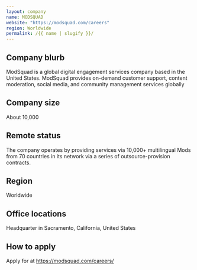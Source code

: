 ```yaml
---
layout: company
name: MODSQUAD
website: "https://modsquad.com/careers"
region: Worldwide
permalink: /{{ name | slugify }}/
---
```


## Company blurb

ModSquad is a global digital engagement services company based in the United States.
ModSquad provides on-demand customer support, content moderation, social media, and community management services globally

## Company size

 About 10,000

## Remote status
The company operates by providing services via 10,000+ multilingual Mods from 70 countries in its network via a series of outsource-provision contracts.

## Region

Worldwide 

## Office locations
Headquarter in  Sacramento, California, United States

## How to apply

Apply for at https://modsquad.com/careers/
